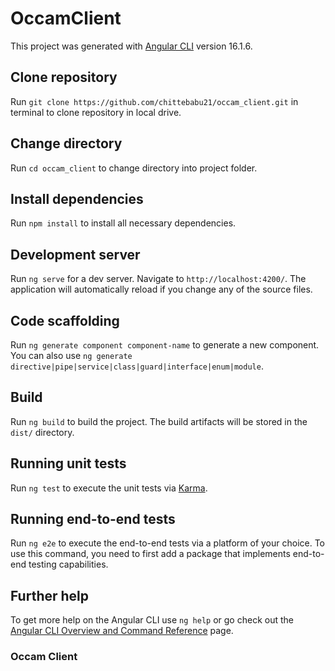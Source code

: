 # OccamClient

This project was generated with [Angular CLI](https://github.com/angular/angular-cli) version 16.1.6.

## Clone repository

Run `git clone https://github.com/chittebabu21/occam_client.git` in terminal to clone repository in local drive.

## Change directory

Run `cd occam_client` to change directory into project folder.

## Install dependencies

Run `npm install` to install all necessary dependencies.

## Development server

Run `ng serve` for a dev server. Navigate to `http://localhost:4200/`. The application will automatically reload if you change any of the source files.

## Code scaffolding

Run `ng generate component component-name` to generate a new component. You can also use `ng generate directive|pipe|service|class|guard|interface|enum|module`.

## Build

Run `ng build` to build the project. The build artifacts will be stored in the `dist/` directory.

## Running unit tests

Run `ng test` to execute the unit tests via [Karma](https://karma-runner.github.io).

## Running end-to-end tests

Run `ng e2e` to execute the end-to-end tests via a platform of your choice. To use this command, you need to first add a package that implements end-to-end testing capabilities.

## Further help

To get more help on the Angular CLI use `ng help` or go check out the [Angular CLI Overview and Command Reference](https://angular.io/cli) page.
### Occam Client

